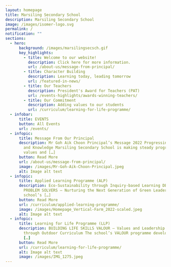 ```yaml
---
layout: homepage
title: Marsiling Secondary School
description: Marsiling Secondary School
image: /images/isomer-logo.svg
permalink: /
notification: ""
sections:
  - hero:
      background: /images/marsilingsecsch.gif
      key_highlights:
        - title: Welcome to our website!
          description: Click here for more information.
          url: /about-us/message-from-principal/
        - title: Character Building
          description: Learning today, leading tomorrow
          url: /featured-in-news/
        - title: Our Teachers
          description: President's Award for Teachers (PAT)
          url: /events-highlights/awards-winning-teachers/
        - title: Our Commitment
          description: Adding values to our students
          url: /curriculum/learning-for-life-programme/
  - infobar:
      title: EVENTS
      button: All Events
      url: /events/
  - infopic:
      title: Message From Our Principal
      description: Mr Goh Aik Choon Principal’s Message 2022 Progressing with Values
        and Knowledge Marsiling Secondary School is making steady progress with
        values and […]
      button: Read More
      url: /about-us/message-from-principal/
      image: /images/Mr-Goh-Aik-Choon-Principal.jpeg
      alt: Image alt text
  - infopic:
      title: Applied Learning Programme (ALP)
      description: Eco-Sustainability through Inquiry-based Learning DEVELOPING FUTURE
        PROBLEM SOLVERS – Nurturing the Next Generation of Green Leaders. The
        school’s […]
      button: Read More
      url: /curriculum/applied-learning-programme/
      image: /images/Homepage_Vertical-Farm_2022-scaled.jpeg
      alt: Image alt text
  - infopic:
      title: Learning for Life Programme (LLP)
      description: BUILDING LIFE SKILLS VALOUR – Values and Leadership development
        through Outdoor Curriculum The school’s VALOUR programme develops our
        […]
      button: Read More
      url: /curriculum/learning-for-life-programme/
      alt: Image alt text
      image: /images/IMG_1275.jpeg
---
```


